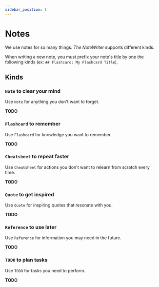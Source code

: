 ```yaml
---
sidebar_position: 1
---
```


# Notes

We use notes for so many things. _The NoteWriter_ supports different kinds.

When writing a new note, you must prefix your note's title by one the following kinds (ex: `## Flashcard: My Flashcard Title`).

## Kinds

### `Note` to clear your mind

Use `Note` for anything you don't want to forget.

**TODO**

### `Flashcard` to remember

Use `Flashcard` for knowledge you want to remember.

**TODO**

### `Cheatsheet` to repeat faster

Use `Cheatsheet` for actions you don't want to relearn from scratch every time.

**TODO**

### `Quote` to get inspired

Use `Quote` for inspiring quotes that resonate with you.

**TODO**

### `Reference` to use later

Use `Reference` for information you may need in the future.

**TODO**

### `TODO` to plan tasks

Use `TODO` for tasks you need to perform.

**TODO**



